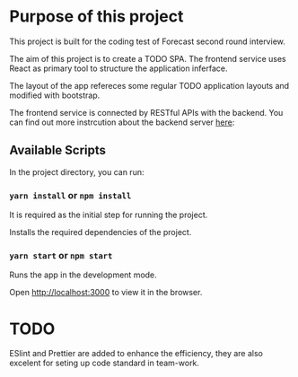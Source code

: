 # Purpose of this project

This project is built for the coding test of Forecast second round interview.

The aim of this project is to create a TODO SPA. The frontend service uses React as primary tool to structure the application inferface.

The layout of the app refereces some regular TODO application layouts and modified with bootstrap.

The frontend service is connected by RESTful APIs with the backend. You can find out more instrcution about the backend server [here](https://github.com/ads1029/Forecast-backend):

## Available Scripts

In the project directory, you can run:

### `yarn install` or `npm install`

It is required as the initial step for running the project.

Installs the required dependencies of the project.

### `yarn start` or `npm start`

Runs the app in the development mode.

Open [http://localhost:3000](http://localhost:3000) to view it in the browser.


# TODO
ESlint and Prettier are added to enhance the efficiency, they are also excelent for seting up code standard in team-work.